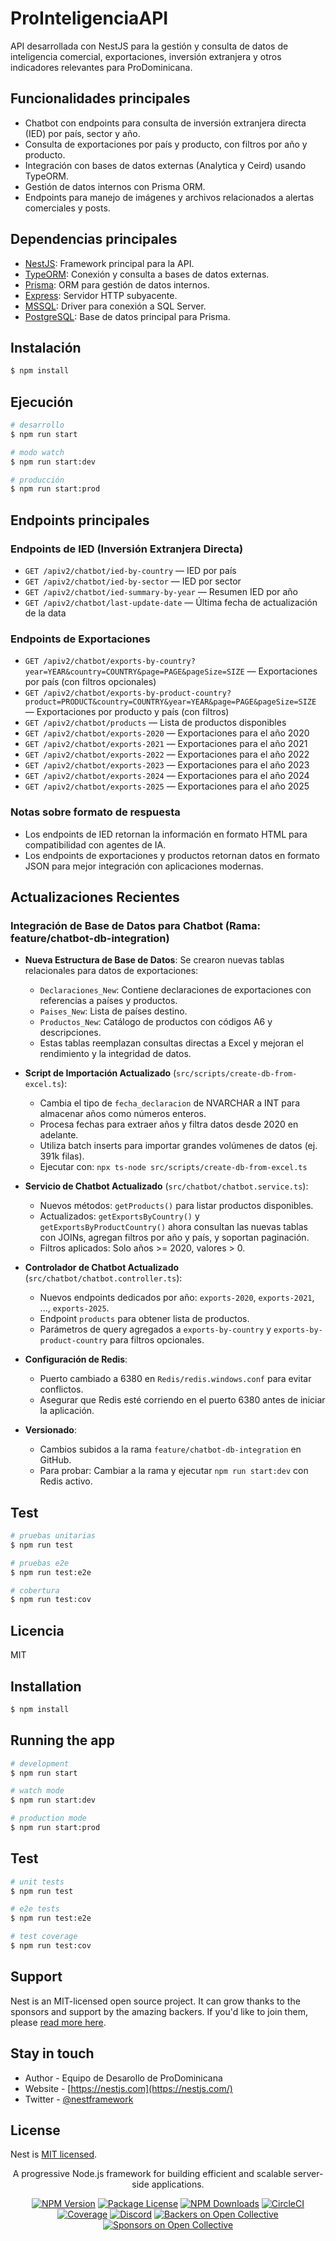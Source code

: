 
# ProInteligenciaAPI

API desarrollada con NestJS para la gestión y consulta de datos de inteligencia comercial, exportaciones, inversión extranjera y otros indicadores relevantes para ProDominicana.

## Funcionalidades principales
- Chatbot con endpoints para consulta de inversión extranjera directa (IED) por país, sector y año.
- Consulta de exportaciones por país y producto, con filtros por año y producto.
- Integración con bases de datos externas (Analytica y Ceird) usando TypeORM.
- Gestión de datos internos con Prisma ORM.
- Endpoints para manejo de imágenes y archivos relacionados a alertas comerciales y posts.

## Dependencias principales
- [NestJS](https://nestjs.com/): Framework principal para la API.
- [TypeORM](https://typeorm.io/): Conexión y consulta a bases de datos externas.
- [Prisma](https://www.prisma.io/): ORM para gestión de datos internos.
- [Express](https://expressjs.com/): Servidor HTTP subyacente.
- [MSSQL](https://www.npmjs.com/package/mssql): Driver para conexión a SQL Server.
- [PostgreSQL](https://www.postgresql.org/): Base de datos principal para Prisma.

## Instalación

```bash
$ npm install
```

## Ejecución

```bash
# desarrollo
$ npm run start

# modo watch
$ npm run start:dev

# producción
$ npm run start:prod
```

## Endpoints principales

### Endpoints de IED (Inversión Extranjera Directa)
- `GET /apiv2/chatbot/ied-by-country` — IED por país
- `GET /apiv2/chatbot/ied-by-sector` — IED por sector
- `GET /apiv2/chatbot/ied-summary-by-year` — Resumen IED por año
- `GET /apiv2/chatbot/last-update-date` — Última fecha de actualización de la data

### Endpoints de Exportaciones
- `GET /apiv2/chatbot/exports-by-country?year=YEAR&country=COUNTRY&page=PAGE&pageSize=SIZE` — Exportaciones por país (con filtros opcionales)  
- `GET /apiv2/chatbot/exports-by-product-country?product=PRODUCT&country=COUNTRY&year=YEAR&page=PAGE&pageSize=SIZE` — Exportaciones por producto y país (con filtros)
- `GET /apiv2/chatbot/products` — Lista de productos disponibles
- `GET /apiv2/chatbot/exports-2020` — Exportaciones para el año 2020
- `GET /apiv2/chatbot/exports-2021` — Exportaciones para el año 2021
- `GET /apiv2/chatbot/exports-2022` — Exportaciones para el año 2022
- `GET /apiv2/chatbot/exports-2023` — Exportaciones para el año 2023
- `GET /apiv2/chatbot/exports-2024` — Exportaciones para el año 2024
- `GET /apiv2/chatbot/exports-2025` — Exportaciones para el año 2025
  
### Notas sobre formato de respuesta

- Los endpoints de IED retornan la información en formato HTML para compatibilidad con agentes de IA.
- Los endpoints de exportaciones y productos retornan datos en formato JSON para mejor integración con aplicaciones modernas.

## Actualizaciones Recientes

### Integración de Base de Datos para Chatbot (Rama: feature/chatbot-db-integration)

- **Nueva Estructura de Base de Datos**: Se crearon nuevas tablas relacionales para datos de exportaciones:
  - `Declaraciones_New`: Contiene declaraciones de exportaciones con referencias a países y productos.
  - `Paises_New`: Lista de países destino.
  - `Productos_New`: Catálogo de productos con códigos A6 y descripciones.
  - Estas tablas reemplazan consultas directas a Excel y mejoran el rendimiento y la integridad de datos.

- **Script de Importación Actualizado** (`src/scripts/create-db-from-excel.ts`):
  - Cambia el tipo de `fecha_declaracion` de NVARCHAR a INT para almacenar años como números enteros.
  - Procesa fechas para extraer años y filtra datos desde 2020 en adelante.
  - Utiliza batch inserts para importar grandes volúmenes de datos (ej. 391k filas).
  - Ejecutar con: `npx ts-node src/scripts/create-db-from-excel.ts`

- **Servicio de Chatbot Actualizado** (`src/chatbot/chatbot.service.ts`):
  - Nuevos métodos: `getProducts()` para listar productos disponibles.
  - Actualizados: `getExportsByCountry()` y `getExportsByProductCountry()` ahora consultan las nuevas tablas con JOINs, agregan filtros por año y país, y soportan paginación.
  - Filtros aplicados: Solo años >= 2020, valores > 0.

- **Controlador de Chatbot Actualizado** (`src/chatbot/chatbot.controller.ts`):
  - Nuevos endpoints dedicados por año: `exports-2020`, `exports-2021`, ..., `exports-2025`.
  - Endpoint `products` para obtener lista de productos.
  - Parámetros de query agregados a `exports-by-country` y `exports-by-product-country` para filtros opcionales.

- **Configuración de Redis**:
  - Puerto cambiado a 6380 en `Redis/redis.windows.conf` para evitar conflictos.
  - Asegurar que Redis esté corriendo en el puerto 6380 antes de iniciar la aplicación.

- **Versionado**:
  - Cambios subidos a la rama `feature/chatbot-db-integration` en GitHub.
  - Para probar: Cambiar a la rama y ejecutar `npm run start:dev` con Redis activo.

## Test

```bash
# pruebas unitarias
$ npm run test

# pruebas e2e
$ npm run test:e2e

# cobertura
$ npm run test:cov
```

## Licencia

MIT

## Installation

```bash
$ npm install
```

## Running the app

```bash
# development
$ npm run start

# watch mode
$ npm run start:dev

# production mode
$ npm run start:prod
```

## Test

```bash
# unit tests
$ npm run test

# e2e tests
$ npm run test:e2e

# test coverage
$ npm run test:cov
```

## Support

Nest is an MIT-licensed open source project. It can grow thanks to the sponsors and support by the amazing backers. If you'd like to join them, please [read more here](https://docs.nestjs.com/support).

## Stay in touch

- Author - Equipo de Desarollo de ProDominicana
- Website - [https://nestjs.com](https://nestjs.com/)
- Twitter - [@nestframework](https://twitter.com/nestframework)

## License

Nest is [MIT licensed](LICENSE).


<p align="center">A progressive Node.js framework for building efficient and scalable server-side applications.</p>

<p align="center">
	<a href="https://www.npmjs.com/package/@nestjs/core"><img src="https://img.shields.io/npm/v/@nestjs/core.svg" alt="NPM Version" /></a>
	<a href="https://www.npmjs.com/package/@nestjs/core"><img src="https://img.shields.io/npm/l/@nestjs/core.svg" alt="Package License" /></a>
	<a href="https://www.npmjs.com/package/@nestjs/core"><img src="https://img.shields.io/npm/dm/@nestjs/core.svg" alt="NPM Downloads" /></a>
	<a href="https://circleci.com/gh/nestjs/nest"><img src="https://img.shields.io/circleci/project/github/nestjs/nest/master.svg" alt="CircleCI" /></a>
	<a href="https://coveralls.io/github/nestjs/nest?branch=master"><img src="https://img.shields.io/coveralls/github/nestjs/nest/master.svg" alt="Coverage" /></a>
	<a href="https://discord.gg/nestjs"><img src="https://img.shields.io/discord/428938820624256000.svg" alt="Discord" /></a>
	<a href="https://opencollective.com/nest"><img src="https://opencollective.com/nest/backers/badge.svg" alt="Backers on Open Collective" /></a>
	<a href="https://opencollective.com/nest/sponsors/0/website"><img src="https://opencollective.com/nest/sponsors/badge.svg" alt="Sponsors on Open Collective" /></a>
</p>
